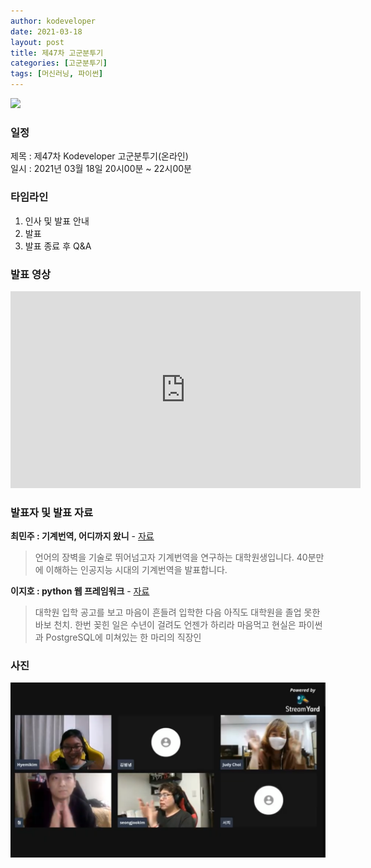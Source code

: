 ```yaml
---
author: kodeveloper
date: 2021-03-18
layout: post
title: 제47차 고군분투기
categories: [고군분투기]
tags: [머신러닝, 파이썬]
---
```


![](/img/struggle/47/title.png)

### 일정

제목 : 제47차 Kodeveloper 고군분투기(온라인)  
일시 : 2021년 03월 18일 20시00분 ~ 22시00분   

### 타임라인

1. 인사 및 발표 안내
2. 발표
3. 발표 종료 후 Q&A  

### 발표 영상

<iframe width="560" height="315" src="https://www.youtube.com/embed/d-OrsISRF2A" title="YouTube video player" frameborder="0" allow="accelerometer; autoplay; clipboard-write; encrypted-media; gyroscope; picture-in-picture" allowfullscreen></iframe>

### 발표자 및 발표 자료

**최민주 : 기계번역, 어디까지 왔니** - [자료](https://drive.google.com/file/d/1dyB7iwo42vVE6o-d3xXLxY0bbcJazlNf/view?usp=sharing)

> 언어의 장벽을 기술로 뛰어넘고자 기계번역을 연구하는 대학원생입니다. 40분만에 이해하는 인공지능 시대의 기계번역을 발표합니다.



**이지호 : python 웹 프레임워크** - [자료](https://drive.google.com/file/d/1k2t7kS61SXAoyC-eNZer0zAr_t8IF62d/view?usp=sharing)

> 대학원 입학 공고를 보고 마음이 흔들려 입학한 다음 아직도 대학원을 졸업 못한 바보 천치. 한번 꽂힌 일은 수년이 걸려도 언젠가 하리라 마음먹고 현실은 파이썬과 PostgreSQL에 미쳐있는 한 마리의 직장인




### 사진

![](/img/struggle/47/all.png)
